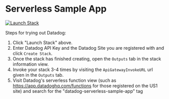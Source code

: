 # Serverless Sample App

[![Launch Stack](https://s3.amazonaws.com/cloudformation-examples/cloudformation-launch-stack.png)](https://console.aws.amazon.com/cloudformation/home#/stacks/create/review?stackName=datadog-serverless-sample-app&templateURL=https://datadog-cloudformation-template-sandbox.s3.amazonaws.com/aws/serverless-sample-app-staging/latest.yaml)

Steps for trying out Datadog:

1. Click "Launch Stack" above.
1. Enter Datadog API Key and the Datadog Site you are registered with and click `Create Stack`.
1. Once the stack has finished creating, open the `Outputs` tab in the stack information view.
1. Invoke your stack 3-4 times by visiting the `ApiGatewayInvokeURL` url given in the `Outputs` tab.
1. Visit Datadog's serverless function view (such as https://app.datadoghq.com/functions for those registered on the US1 site) and search for the "datadog-serverless-sample-app" tag

